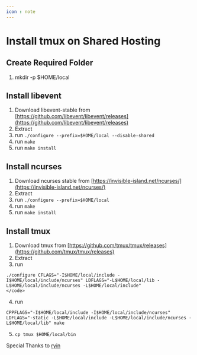 ```yaml
---
icon : note
---
```

# Install tmux on Shared Hosting

## Create Required Folder
1. mkdir -p $HOME/local

## Install libevent
1. Download libevent-stable from [https://github.com/libevent/libevent/releases](https://github.com/libevent/libevent/releases)
2. Extract
3. run `./configure --prefix=$HOME/local --disable-shared`
4. run `make`
5. run `make install`

## Install ncurses
1. Download ncurses stable from [https://invisible-island.net/ncurses/](https://invisible-island.net/ncurses/)
2. Extract
3. run `./configure --prefix=$HOME/local`
4. run `make`
5. run `make install`

## Install tmux
1. Download tmux from [https://github.com/tmux/tmux/releases](https://github.com/tmux/tmux/releases)
2. Extract
3. run 
```
./configure CFLAGS="-I$HOME/local/include -I$HOME/local/include/ncurses" LDFLAGS="-L$HOME/local/lib -L$HOME/local/include/ncurses -L$HOME/local/include"
</code>
```

4. run 
```
CPPFLAGS="-I$HOME/local/include -I$HOME/local/include/ncurses" LDFLAGS="-static -L$HOME/local/include -L$HOME/local/include/ncurses -L$HOME/local/lib" make
```

5. `cp tmux $HOME/local/bin`

Special Thanks to [ryin](https://gist.github.com/ryin/3106801)

